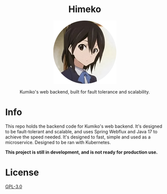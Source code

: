 <div align="center">

# Himeko

![Himeko](./assets/logos/himeko-rounded-200.png)

Kumiko's web backend, built for fault tolerance and scalability.

<div align="left">

# Info
This repo holds the backend code for Kumiko's web backend. It's designed to be fault-tolerant and scalable, and uses Spring Webflux and Java 17 to achieve the speed needed. It's designed to fast, simple and used as a microservice. Designed to be ran with Kubernetes.

**This project is still in development, and is not ready for production use.**

# License

[GPL-3.0](./LICENSE)